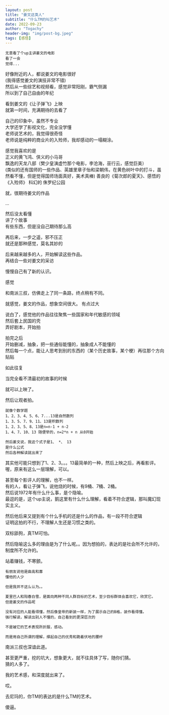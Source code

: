 ```yaml
---
layout: post
title: "姜文这类人"
subtitle: "什么TM的叫艺术"
date: 2022-09-23
author: "Togachy"
header-img: "img/post-bg.jpeg"
tags: [感悟]
---
```


```
无意看了个up主讲姜文的电影
看了一会
觉得...
```

好像附近的人，都说姜文的电影很好  
(我得感觉姜文的演技非常不错)  
然后从一些综艺和视频看，感觉非常阳刚，霸气侧漏  
所以到了自己自由的年纪  

看到姜文的《让子弹飞》上映  
就第一时间，充满期待的去看了 

自己的印象中，虽然不专业  
大学还学了影视文化，完全没学懂  
老师说艺术的，我觉得很奇怪  
老师说是纯粹的商业片的入殓师，我却感动的一塌糊涂。  

感觉我喜欢的是  
正义的黄飞鸿、侠义的小马哥  
飘逸的天龙八部（樊少皇演虚竹那个电影，李沧海，巫行云，感觉巨美）   
(类似的还有国师的一些作品、英雄里章子怡和梁朝伟，在黄色树叶中的打斗，虽然看不懂，但是觉得国师场面真好，美术真棒)
善良的《菊次郎的夏天》、感悟的《入殓师》
科幻的 侏罗纪公园

就，很期待姜文的作品

...

然后没太看懂  
讲了个故事  
有些东西，但是没自己期待那么高

再后来，一步之遥，邪不压正  
就还是那种感觉，莫名其妙的

后来越来越多的人，开始解读这些作品。  
再结合一些对姜文的采访

慢慢自己有了新的认识。

感觉

和南派三叔，仿佛走上了同一条路，终点稍有不同。

就感觉，姜文的作品，想象空间很大。
有点过大

说白了，感觉他的作品往往聚焦一些国家和年代敏感的领域  
然后套上民国的壳  
弄好剧本，开始拍  

拍完之后  
开始删减，抽象，把一些通俗能懂的，抽象成人不能懂的  
然后每一个点，能让人思考到别的东西的（某个历史故事，某个梗）再往那个方向贴贴

如此往复

当完全看不清最初的故事的时候

就可以上映了。

然后让观者拍。

```
就像个数学题
1、2、3、4、5、6、7...13是自然数列
1、3、5、7、9、11、13是积数列
1、2、3、5、8、13是n=n-1 + n-2
1、4、7、10、13 随便举的，n=2*n + n 从0开始

然后姜文说，我这个式子是1、 *、 13
是什么公式
然后各种解读就出来了
```

其实他可能只想到了1、2、3。。。13最简单的一种，然后上映之后，再看影评。  
喔，原来有这么一层理解，可以。

甚至每个影评人的理解，也不一样。  
有的人，看让子弹飞，说他烧的时候，有9桶、7桶、2桶。  
然后说1972年有什么什么事，是个隐喻。  
最逗的是，这个up主说，鹅这里有什么什么理解，看着不符合逻辑，那叫魔幻现实主义。

然后他后来又提到有个什么手机的还是什么的作品，有一段不符合逻辑  
证明这拍的不行，不理解人生还是习惯之类的。

双标舔狗，真TM可怕。


然后隐喻这么多的理由是为了什么呢。。因为想拍的，表达的是社会所不允许的，制度所不允许的。

站着赚钱，不寒颤。

```
有朋友说他是曲高和寡
懂他的人少

但是我并不这么认为。。

夏里巴人和阳春白雪，是面向两种不同人群目标的艺术，至少目标群体会喜欢它，欣赏它。
但是姜文的作品呢

没有对应的人能看得懂，然后像皇帝的新装一样，为了展示自己的B格，装作看得懂。
强行解读，解读出别人不懂的，自己看到的更深层次的

不是被它的艺术表现所折服，感动。

而是用自己所谓的理解，撑起自己的优秀和跪着伏地的腰杆
```

南派三叔也深谙此道。

甚至更严重，挖的坑大，想象更大，就不往具体了写，随你们猜。  
猜的人多了。

我的艺术感，和深度就出来了。

哎。

去尼玛的，你TM的表达的是什么TM的艺术。

傻逼。











